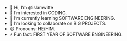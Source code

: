 - 👋 Hi, I’m @islamwitte
- 👀 I’m interested in CODING.
- 🌱 I’m currently learning SOFTWARE ENGINEERING.
- 💞️ I’m looking to collaborate on BIG PROJECTS.
- 😄 Pronouns: HE/HIM.
- ⚡ Fun fact: FIRST YEAR OF SOFTWARE ENGINEERING.

<!---
islamwitte/islamwitte is a ✨ special ✨ repository because its `README.md` (this file) appears on your GitHub profile.
You can click the Preview link to take a look at your changes.
--->
